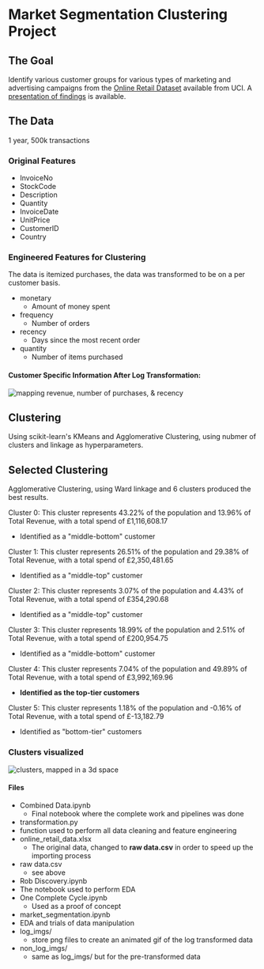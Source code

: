 # Market Segmentation Clustering Project

## The Goal
Identify various customer groups for various types of marketing and advertising campaigns from the [Online Retail Dataset](https://archive.ics.uci.edu/ml/datasets/online+retail) available from UCI. A [presentation of findings](https://docs.google.com/presentation/d/1ISuALqLZ45yDU_TamYawt6bQQjVwkzvrEZoaMLeNt54/) is available.

## The Data
1 year, 500k transactions

### Original Features
* InvoiceNo
* StockCode
* Description
* Quantity
* InvoiceDate
* UnitPrice
* CustomerID
* Country

### Engineered Features for Clustering
The data is itemized purchases, the data was transformed to be on a per customer basis.
* monetary
  * Amount of money spent
* frequency
  * Number of orders
* recency
  * Days since the most recent order
* quantity
  * Number of items purchased

#### Customer Specific Information After Log Transformation:
![mapping revenue, number of purchases, & recency](https://raw.githubusercontent.com/robblatt/unsupervised_learning_market_segmentation_clustering_applied/master/log%20plot.gif)

## Clustering
Using scikit-learn's KMeans and Agglomerative Clustering, using nubmer of clusters and linkage as hyperparameters.

## Selected Clustering
Agglomerative Clustering, using Ward linkage and 6 clusters produced the best results.

Cluster 0: This cluster represents 43.22% of the population and 13.96% of Total Revenue, with a total spend of £1,116,608.17
* Identified as a "middle-bottom" customer

Cluster 1: This cluster represents 26.51% of the population and 29.38% of Total Revenue, with a total spend of £2,350,481.65
* Identified as a "middle-top" customer

Cluster 2: This cluster represents 3.07% of the population and 4.43% of Total Revenue, with a total spend of £354,290.68
* Identified as a "middle-top" customer

Cluster 3: This cluster represents 18.99% of the population and 2.51% of Total Revenue, with a total spend of £200,954.75
* Identified as a "middle-bottom" customer

Cluster 4: This cluster represents 7.04% of the population and 49.89% of Total Revenue, with a total spend of £3,992,169.96
* __Identified as the top-tier customers__

Cluster 5: This cluster represents 1.18% of the population and -0.16% of Total Revenue, with a total spend of £-13,182.79
* Identified as "bottom-tier" customers

### Clusters visualized
![clusters, mapped in a 3d space](https://raw.githubusercontent.com/robblatt/unsupervised_learning_market_segmentation_clustering_applied/master/3d%20clusters.png)

#### Files

* Combined Data.ipynb
  * Final notebook where the complete work and pipelines was done
*  transformation.py
  * function used to perform all data cleaning and feature engineering
* online_retail_data.xlsx
  * The original data, changed to **raw data.csv** in order to speed up the importing process
* raw data.csv
  * see above
*	Rob Discovery.ipynb
  * The notebook used to perform EDA
* One Complete Cycle.ipynb
  * Used as a proof of concept
*  market_segmentation.ipynb
  * EDA and trials of data manipulation
* log_imgs/
  * store png files to create an animated gif of the log transformed data
* non_log_imgs/
  * same as log_imgs/ but for the pre-transformed data

